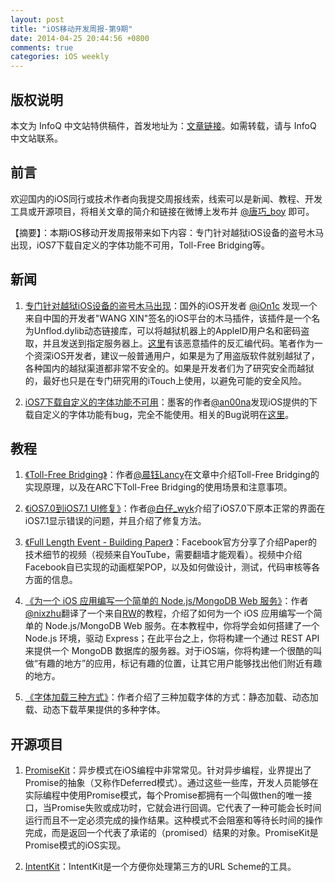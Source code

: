 ```yaml
---
layout: post
title: "iOS移动开发周报-第9期"
date: 2014-04-25 20:44:56 +0800
comments: true
categories: iOS weekly
---
```


## 版权说明

本文为 InfoQ 中文站特供稿件，首发地址为：[文章链接](http://www.infoq.com/cn/news/2014/04/ios-mobile-developmeng-weekly)。如需转载，请与 InfoQ 中文站联系。

## 前言

欢迎国内的iOS同行或技术作者向我提交周报线索，线索可以是新闻、教程、开发工具或开源项目，将相关文章的简介和链接在微博上发布并 [@唐巧_boy](http://weibo.com/tangqiaoboy) 即可。

【摘要】：本期iOS移动开发周报带来如下内容：专门针对越狱iOS设备的盗号木马出现，iOS7下载自定义的字体功能不可用，Toll-Free Bridging等。

## 新闻

 1. [专门针对越狱iOS设备的盗号木马出现](/2014/04/19/ios-jailbreak-trojan/)：国外的iOS开发者 [@iOn1c](https://twitter.com/iOn1c) 发现一个来自中国的开发者"WANG XIN"签名的iOS平台的木马插件，该插件是一个名为Unflod.dylib动态链接库，可以将越狱机器上的AppleID用户名和密码盗取，并且发送到指定服务器上。[这里](http://pastebin.com/raw.php?i=QxVRd2ha)有该恶意插件的反汇编代码。笔者作为一个资深iOS开发者，建议一般普通用户，如果是为了用盗版软件就别越狱了，各种国内的越狱渠道都非常不安全的。如果是开发者们为了研究安全而越狱的，最好也只是在专门研究用的iTouch上使用，以避免可能的安全风险。
 
 1. [iOS7下载自定义的字体功能不可用](http://weibo.com/1676354212/AFt7N5pl8)：墨客的作者[@an00na](http://weibo.com/1676354212/AFt7N5pl8)发现iOS提供的下载自定义的字体功能有bug，完全不能使用。相关的Bug说明在[这里](http://openradar.appspot.com/radar?id=5881896777023488)。

## 教程

 1. [《Toll-Free Bridging》](http://gracelancy.com/blog/2014/04/21/toll-free-bridging/)：作者[@晨钰Lancy](http://weibo.com/lancy1014/)在文章中介绍Toll-Free Bridging的实现原理，以及在ARC下Toll-Free Bridging的使用场景和注意事项。
 
 1. [《iOS7.0到iOS7.1 UI修复》](https://app.yinxiang.com/shard/s16/sh/15d40ea3-7273-4701-a816-dea7edfb2140/b41319e65ca4d91d2553f2bab25b8959)：作者[@白仔_wyk](http://weibo.com/2271223902/B0960vL7J?ref=atme)介绍了iOS7.0下原本正常的界面在iOS7.1显示错误的问题，并且介绍了修复方法。
 
 1. [《Full Length Event - Building Paper》](https://www.youtube.com/watch?v=OiY1cheLpmI)：Facebook官方分享了介绍Paper的技术细节的视频（视频来自YouTube，需要翻墙才能观看）。视频中介绍Facebook自已实现的动画框架POP，以及如何做设计，测试，代码审核等各方面的信息。
 
 1. [《为一个 iOS 应用编写一个简单的 Node.js/MongoDB Web 服务》](https://github.com/nixzhu/dev-blog/blob/master/2014-04-21-write-a-simple-nodejs-mongodb-web-service-for-an-ios-app.md)：作者[@nixzhu](http://weibo.com/nixzhu)翻译了一个来自[RW](http://www.raywenderlich.com/61078/write-simple-node-jsmongodb-web-service-ios-app)的教程，介绍了如何为一个 iOS 应用编写一个简单的 Node.js/MongoDB Web 服务。在本教程中，你将学会如何搭建了一个 Node.js 环境，驱动 Express；在此平台之上，你将构建一个通过 REST API 来提供一个 MongoDB 数据库的服务器。对于iOS端，你将构建一个很酷的叫做“有趣的地方”的应用，标记有趣的位置，让其它用户能够找出他们附近有趣的地方。
 
 1. [《字体加载三种方式》](http://nonomori.farbox.com/post/zi-ti-jia-zai-san-chong-fang-shi)：作者介绍了三种加载字体的方式：静态加载、动态加载、动态下载苹果提供的多种字体。

## 开源项目

 1. [PromiseKit](https://github.com/mxcl/PromiseKit)：异步模式在iOS编程中非常常见。针对异步编程，业界提出了Promise的抽象（又称作Deferred模式）。通过这些一些库，开发人员能够在实际编程中使用Promise模式，每个Promise都拥有一个叫做then的唯一接口，当Promise失败或成功时，它就会进行回调。它代表了一种可能会长时间运行而且不一定必须完成的操作结果。这种模式不会阻塞和等待长时间的操作完成，而是返回一个代表了承诺的（promised）结果的对象。PromiseKit是Promise模式的iOS实现。
 
 1. [IntentKit](https://github.com/intentkit/IntentKit)：IntentKit是一个方便你处理第三方的URL Scheme的工具。


